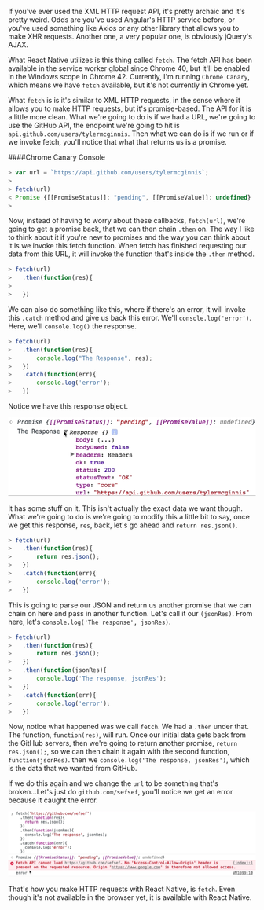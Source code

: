 If you've ever used the XML HTTP request API, it's pretty archaic and it's pretty weird. Odds are you've used Angular's HTTP service before, or you've used something like Axios or any other library that allows you to make XHR requests. Another one, a very popular one, is obviously jQuery's AJAX.

What React Native utilizes is this thing called `fetch`. The fetch API has been available in the service worker global since Chrome 40, but it'll be enabled in the Windows scope in Chrome 42. Currently, I'm running `Chrome Canary`, which means we have `fetch` available, but it's not currently in Chrome yet.

What `fetch` is is it's similar to XML HTTP requests, in the sense where it allows you to make HTTP requests, but it's promise-based. The API for it is a little more clean. What we're going to do is if we had a URL, we're going to use the GitHub API, the endpoint we're going to hit is `api.github.com/users/tylermcginnis`. Then what we can do is if we run or if we invoke fetch, you'll notice that what that returns us is a promise.

####Chrome Canary Console
```javascript
> var url = `https://api.github.com/users/tylermcginnis`;
> 
> fetch(url)
< Promise {[[PromiseStatus]]: "pending", [[PromiseValue]]: undefined}
>
```

Now, instead of having to worry about these callbacks, `fetch(url)`, we're going to get a promise back, that we can then chain `.then` on. The way I like to think about it if you're new to promises and the way you can think about it is we invoke this fetch function. When fetch has finished requesting our data from this URL, it will invoke the function that's inside the `.then` method.

```javascript
> fetch(url)
>   .then(function(res){
>   
>   })
```

We can also do something like this, where if there's an error, it will invoke this `.catch` method and give us back this error. We'll `console.log('error')`. Here, we'll `console.log()` the response.

```javascript
> fetch(url)
>   .then(function(res){
>       console.log("The Response", res);
>   })
>   .catch(function(err){
>       console.log('error');
>   })
```

Notice we have this response object. 

![Resonse Object](../images/react-understand-the-fetch-api-the-response.png)

It has some stuff on it. This isn't actually the exact data we want though. What we're going to do is we're going to modify this a little bit to say, once we get this response, `res`, back, let's go ahead and `return res.json()`.

```javascript
> fetch(url)
>   .then(function(res){
>       return res.json();
>   })
>   .catch(function(err){
>       console.log('error');
>   })
```

This is going to parse our JSON and return us another promise that we can chain on here and pass in another function. Let's call it our `(jsonRes)`. From here, let's `console.log('The response', jsonRes)`.

```javascript
> fetch(url)
>   .then(function(res){
>       return res.json();
>   })
>   .then(function(jsonRes){
>       console.log('The response, jsonRes');
>   })
>   .catch(function(err){
>       console.log('error');
>   })
```

Now, notice what happened was we call `fetch`. We had a `.then` under that. The function, `function(res)`, will run. Once our initial data gets back from the GitHub servers, then we're going to return another promise, `return res.json();`, so we can then chain it again with the second function, `function(jsonRes)`. then we `console.log('The response, jsonRes')`, which is the data that we wanted from GitHub.

If we do this again and we change the `url` to be something that's broken...Let's just do `github.com/sefsef`, you'll notice we get an error because it caught the error. 

![Caught the Error](../images/react-understand-the-fetch-api-caught-error.png)

That's how you make HTTP requests with React Native, is `fetch`. Even though it's not available in the browser yet, it is available with React Native.